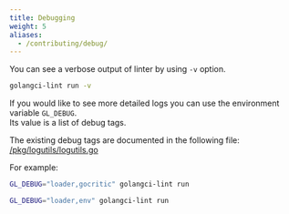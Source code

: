 ```yaml
---
title: Debugging
weight: 5
aliases:
  - /contributing/debug/
---
```


You can see a verbose output of linter by using `-v` option.

```bash
golangci-lint run -v
```

If you would like to see more detailed logs you can use the environment variable `GL_DEBUG`.  
Its value is a list of debug tags.

The existing debug tags are documented in the following file: [/pkg/logutils/logutils.go](https://github.com/golangci/golangci-lint/blob/HEAD/pkg/logutils/logutils.go)

For example:

```bash
GL_DEBUG="loader,gocritic" golangci-lint run
```

```bash
GL_DEBUG="loader,env" golangci-lint run
```
